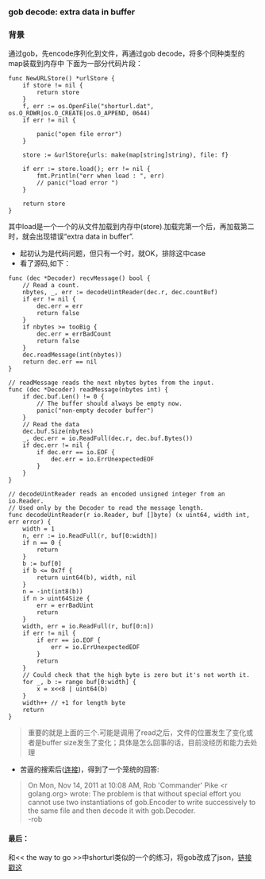 ### gob decode: extra data in buffer
### 背景
通过gob，先encode序列化到文件，再通过gob decode，将多个同种类型的map装载到内存中
下面为一部分代码片段：
```
func NewURLStore() *urlStore {
	if store != nil {
		return store
	}
	f, err := os.OpenFile("shorturl.dat", os.O_RDWR|os.O_CREATE|os.O_APPEND, 0644)
	if err != nil {

		panic("open file error")
	}

	store := &urlStore{urls: make(map[string]string), file: f}

	if err := store.load(); err != nil {
		fmt.Println("err when load : ", err)
		// panic("load error ")
	}

	return store
}
```
其中load是一个一个的从文件加载到内存中(store).加载完第一个后，再加载第二时，就会出现错误“extra data in buffer”.
* 起初认为是代码问题，但只有一个时，就OK，排除这中case
* 看了源码,如下：

```
func (dec *Decoder) recvMessage() bool {
	// Read a count.
	nbytes, _, err := decodeUintReader(dec.r, dec.countBuf)
	if err != nil {
		dec.err = err
		return false
	}
	if nbytes >= tooBig {
		dec.err = errBadCount
		return false
	}
	dec.readMessage(int(nbytes))
	return dec.err == nil
}

// readMessage reads the next nbytes bytes from the input.
func (dec *Decoder) readMessage(nbytes int) {
	if dec.buf.Len() != 0 {
		// The buffer should always be empty now.
		panic("non-empty decoder buffer")
	}
	// Read the data
	dec.buf.Size(nbytes)
	_, dec.err = io.ReadFull(dec.r, dec.buf.Bytes())
	if dec.err != nil {
		if dec.err == io.EOF {
			dec.err = io.ErrUnexpectedEOF
		}
	}
}

// decodeUintReader reads an encoded unsigned integer from an io.Reader.
// Used only by the Decoder to read the message length.
func decodeUintReader(r io.Reader, buf []byte) (x uint64, width int, err error) {
	width = 1
	n, err := io.ReadFull(r, buf[0:width])
	if n == 0 {
		return
	}
	b := buf[0]
	if b <= 0x7f {
		return uint64(b), width, nil
	}
	n = -int(int8(b))
	if n > uint64Size {
		err = errBadUint
		return
	}
	width, err = io.ReadFull(r, buf[0:n])
	if err != nil {
		if err == io.EOF {
			err = io.ErrUnexpectedEOF
		}
		return
	}
	// Could check that the high byte is zero but it's not worth it.
	for _, b := range buf[0:width] {
		x = x<<8 | uint64(b)
	}
	width++ // +1 for length byte
	return
}

```
>重要的就是上面的三个.可能是调用了read之后，文件的位置发生了变化或者是buffer size发生了变化；具体是怎么回事的话，目前没经历和能力去处理  
* 苦逼的搜索后([连接](http://comments.gmane.org/gmane.comp.lang.go.general/44484))，得到了一个笼统的回答:  
>On Mon, Nov 14, 2011 at 10:08 AM, Rob 'Commander' Pike <r <at> golang.org> wrote:
>The problem is that without special effort you cannot use two
>instantiations of gob.Encoder to write successively to the same file
>and then decode it with gob.Decoder.  
>-rob

#### 最后：
和<< the way to go >>中shorturl类似的一个的练习，将gob改成了json，[链接戳这](https://github.com/nf/goto/commit/16269b8a90b00b7e12331f6632526195b8c3a19f#diff-2)
